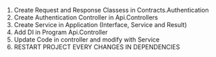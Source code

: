 1. Create Request and Response Classess in Contracts.Authentication
2. Create Authentication Controller in Api.Controllers
3. Create Service in Application (Interface, Service and Result)
4. Add DI in Program Api.Controller
5. Update Code in controller and modify with Service
6. RESTART PROJECT EVERY CHANGES IN DEPENDENCIES

